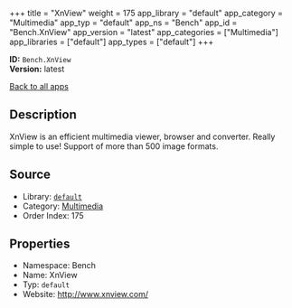 ﻿+++
title = "XnView"
weight = 175
app_library = "default"
app_category = "Multimedia"
app_typ = "default"
app_ns = "Bench"
app_id = "Bench.XnView"
app_version = "latest"
app_categories = ["Multimedia"]
app_libraries = ["default"]
app_types = ["default"]
+++

**ID:** `Bench.XnView`  
**Version:** latest  
<!--more-->

[Back to all apps](/apps/)

## Description
XnView is an efficient multimedia viewer, browser and converter.
Really simple to use!
Support of more than 500 image formats.

## Source

* Library: [`default`](/app_libraries/default)
* Category: [Multimedia](/app_categories/multimedia)
* Order Index: 175

## Properties

* Namespace: Bench
* Name: XnView
* Typ: `default`
* Website: <http://www.xnview.com/>

